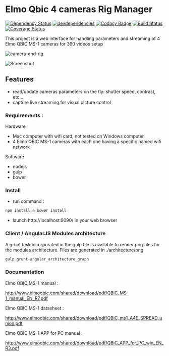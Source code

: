 # Elmo Qbic 4 cameras Rig Manager
[![Dependency Status](https://david-dm.org/vogloblinsky/elmo-qbic-4-cam-rig-manager.png)](https://david-dm.org/vogloblinsky/elmo-qbic-4-cam-rig-manager)
[![devdependencies](https://david-dm.org/vogloblinsky/elmo-qbic-4-cam-rig-manager/dev-status.png)](https://david-dm.org/vogloblinsky/elmo-qbic-4-cam-rig-manager#info=devDependencies)
[![Codacy Badge](https://www.codacy.com/project/badge/ce741cecdb444141aad8a07108c628c0)](https://www.codacy.com/public/vincentogloblinsky/elmo-qbic-4-cam-rig-manager)
[![Build Status](https://travis-ci.org/vogloblinsky/elmo-qbic-4-cam-rig-manager.svg?branch=master)](https://travis-ci.org/vogloblinsky/elmo-qbic-4-cam-rig-manager)
[![Coverage Status](https://coveralls.io/repos/vogloblinsky/elmo-qbic-4-cam-rig-manager/badge.svg?branch=master)](https://coveralls.io/r/vogloblinsky/elmo-qbic-4-cam-rig-manager?branch=master)

This project is a web interface for handling parameters and streaming of 4 Elmo QBIC MS-1 cameras for 360 videos setup

![camera-and-rig](/../master/camera-and-rig.jpg?raw=true)

![Screenshot](/../master/about.jpg?raw=true)

## Features

- read/update cameras parameters on the fly: shutter speed, contrast, etc...
- capture live streaming for visual picture control

### Requirements :

Hardware

- Mac computer with wifi card, not tested on Windows computer
- 4 Elmo QBIC MS-1 cameras with each one having a specific named wifi network

Software

- nodejs
- gulp
- bower

### Install

- run command :

``` javascript
npm install & bower install
```

- launch http://localhost:9090/ in your web browser

### Client / AngularJS Modules architecture

A grunt task incorporated in the gulp file is available to render png files for the modules architecture.
Files are generated in ./architecture/png

``` javascript
gulp grunt-angular_architecture_graph
```

### Documentation

Elmo QBIC MS-1 manual :

http://www.elmoqbic.com/shared/download/pdf/QBiC_MS-1_manual_EN_R7.pdf

Elmo QBIC MS-1 datasheet :

http://www.elmoqbic.com/shared/download/pdf/QBiC_ms1_A4E_SPREAD_union.pdf

Elmo QBIC MS-1 APP for PC manual :

http://www.elmoqbic.com/shared/download/pdf/QBiC_APP_for_PC_win_EN_R3.pdf